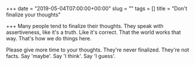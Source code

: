 +++
date = "2019-05-04T07:00:00+00:00"
slug = ""
tags = []
title = "Don't finalize your thoughts"

+++
Many people tend to finalize their thoughts. They speak with assertiveness, like it's a truth. Like it's correct. That the world works that way. That's how we do things here.

Please give more time to your thoughts. They're never finalized. They're not facts. Say 'maybe'. Say 'I think'. Say 'I guess'.